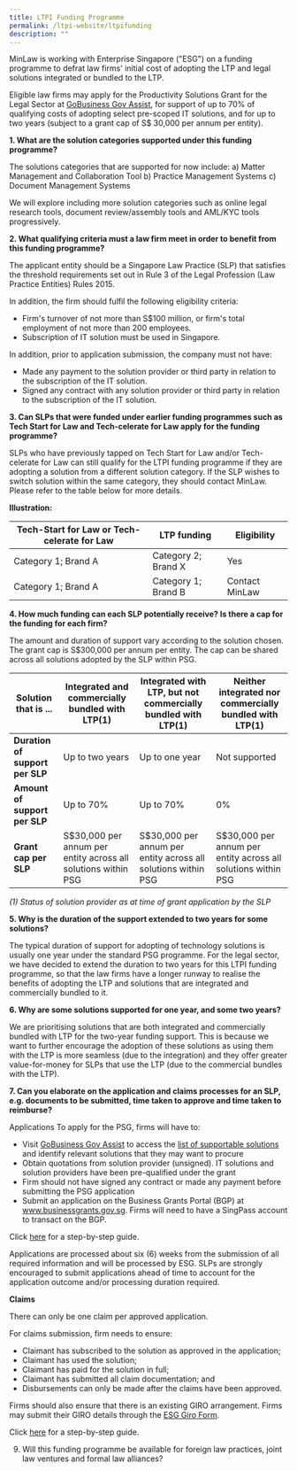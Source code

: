 ```yaml
---
title: LTPI Funding Programme
permalink: /ltpi-website/ltpifunding
description: ""
---
```

MinLaw is working with Enterprise Singapore ("ESG") on a funding programme to defrat law firms' initial cost of adopting the LTP and legal solutions integrated or bundled to the LTP.

Eligible law firms may apply for the Productivity Solutions Grant for the Legal Sector at [GoBusiness Gov Assist](https://www.gobusiness.gov.sg/productivity-solutions-grant/itsolution/legal/), for support of up to 70% of qualifying costs of adopting select pre-scoped IT solutions, and for up to two years (subject to a grant cap of S$ 30,000 per annum per entity).

**1. What are the solution categories supported under this funding programme?**

The solutions categories that are supported for now include:
a) Matter Management and Collaboration Tool
b) Practice Management Systems
c) Document Management Systems

We will explore including more solution categories such as online legal research tools, document review/assembly tools and AML/KYC tools progressively.

**2. What qualifying criteria must a law firm meet in order to benefit from this funding programme?**

The applicant entity should be a Singapore Law Practice (SLP) that satisfies the threshold requirements set out in Rule 3 of the Legal Profession (Law Practice Entities) Rules 2015.

In addition, the firm should fulfil the following eligibility criteria:
* Firm's turnover of not more than S$100 million, or firm's total employment of not more than 200 employees.
* Subscription of IT solution must be used in Singapore.

In addition, prior to application submission, the company must not have:
* Made any payment to the solution provider or third party in relation to the subscription of the IT solution.
* Signed any contract with any solution provider or third party in relation to the subscription of the IT solution.

**3. Can SLPs that were funded under earlier funding programmes such as Tech Start for Law and Tech-celerate for Law apply for the funding programme?**

SLPs who have previously tapped on Tech Start for Law and/or Tech-celerate for Law can still qualify for the LTPI funding programme if they are adopting a solution from a different solution category. If the SLP wishes to switch solution within the same category, they should contact MinLaw. Please refer to the table below for more details.

**Illustration:**

| **Tech-Start for Law or Tech-celerate for Law** | **LTP funding** | **Eligibility** |
| -------- | -------- | -------- |
| Category 1; Brand A   | Category 2; Brand X     | Yes   |
| Category 1; Brand A   | Category 1; Brand B | Contact MinLaw |


**4. How much funding can each SLP potentially receive? Is there a cap for the funding for each firm?**

The amount and duration of support vary according to the solution chosen. The grant cap is S$300,000 per annum per entity. The cap can be shared across all solutions adopted by the SLP within PSG.

| **Solution that is ...** | **Integrated and commercially bundled with LTP**(1) | **Integrated with LTP, but not commercially bundled with LTP**(1) | **Neither integrated nor commercially bundled with LTP**(1) | 
| -------- | -------- | -------- | -------- | 
| **Duration of support per SLP** | Up to two years | Up to one year | Not supported | 
| **Amount of support per SLP** | Up to 70% | Up to 70% | 0%  | 
| **Grant cap per SLP**  | S$30,000 per annum per entity across all solutions within PSG | S$30,000 per annum per entity across all solutions within PSG  | S$30,000 per annum per entity across all solutions within PSG  | 

*(1) Status of solution provider as at time of grant application by the SLP*

**5. Why is the duration of the support extended to two years for some solutions?**

The typical duration of support for adopting of technology solutions is usually one year under the standard PSG programme. For the legal sector, we have decided to extend the duration to two years for this LTPI funding programme, so that the law firms have a longer runway to realise the benefits of adopting the LTP and solutions that are integrated and commercially bundled to it. 

**6. Why are some solutions supported for one year, and some two years?**

We are prioritising solutions that are both integrated and commercially bundled with LTP for the two-year funding support. This is because we want to further encourage the adoption of these solutions as using them with the LTP is more seamless (due to the integration) and they offer greater value-for-money for SLPs that use the LTP (due to the commercial bundles with the LTP). 

**7. Can you elaborate on the application and claims processes for an SLP, e.g. documents to be submitted, time taken to approve and time taken to reimburse?**

Applications
To apply for the PSG, firms will have to:
* Visit [GoBusiness Gov Assist](https://www.gobusiness.gov.sg/gov-assist/) to access the [list of supportable solutions](https://www.gobusiness.gov.sg/productivity-solutions-grant/) and identify relevant solutions that they may want to procure
* Obtain quotations from solution provider (unsigned). IT solutions and solution providers have been pre-qualified under the grant
* Firm should not have signed any contract or made any payment before submitting the PSG application
* Submit an application on the Business Grants Portal (BGP) at www.businessgrants.gov.sg. Firms will need to have a SingPass account to transact on the BGP.

Click [here](https://www.enterprisesg.gov.sg/-/media/esg/files/financial-assistance/grants/for-local-companies/productivity-solutions-grant/psg-step-by-step-guide.pdf?la=en) for a step-by-step guide.

Applications are processed about six (6) weeks from the submission of all required information and will be processed by ESG. SLPs are strongly encouraged to submit applications ahead of time to account for the application outcome and/or processing duration required. 

**Claims**

There can only be one claim per approved application.

For claims submission,  firm needs to ensure:
* Claimant has subscribed to the solution as approved in the application; 
* Claimant has used the solution; 
* Claimant has paid for the solution in full; 
* Claimant has submitted all claim documentation; and
* Disbursements can only be made after the claims have been approved.

Firms should also ensure that there is an existing GIRO arrangement. Firms may submit their GIRO details through the [ESG Giro Form](https://form.gov.sg/#!/6051dc1769a33e00121ed0e7). 

Click [here](https://www.enterprisesg.gov.sg/-/media/esg/files/financial-assistance/grants/for-local-companies/productivity-solutions-grant/psg-step-by-step-guide.pdf?la=en) for a step-by-step guide.

9. Will this funding programme be available for foreign law practices, joint law ventures and formal law alliances?
